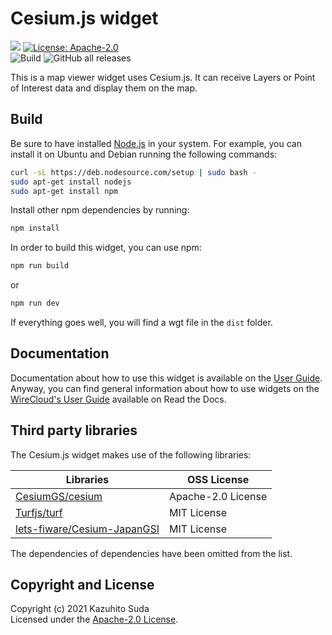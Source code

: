 # Cesium.js widget

[![](https://nexus.lab.fiware.org/repository/raw/public/badges/chapters/visualization.svg)](https://www.fiware.org/developers/catalogue/)
[![License: Apache-2.0](https://img.shields.io/github/license/lets-fiware/cesium-js-widget.svg)](https://opensource.org/licenses/Apache-2.0)<br/>
![Build](https://github.com/lets-fiware/cesium-js-widget/workflows/Build/badge.svg)
![GitHub all releases](https://img.shields.io/github/downloads/lets-fiware/cesium-js-widget/total)

This is a map viewer widget uses Cesium.js. It can receive Layers or Point of Interest data and display them on the map.

Build
-----

Be sure to have installed [Node.js](http://node.js) in your system. For example, you can install it on Ubuntu and Debian running the following commands:

```bash
curl -sL https://deb.nodesource.com/setup | sudo bash -
sudo apt-get install nodejs
sudo apt-get install npm
```

Install other npm dependencies by running:

```bash
npm install
```

In order to build this widget, you can use npm:

```bash
npm run build
```

or

```bash
npm run dev
```

If everything goes well, you will find a wgt file in the `dist` folder.

## Documentation

Documentation about how to use this widget is available on the
[User Guide](src/doc/userguide.md). Anyway, you can find general information
about how to use widgets on the
[WireCloud's User Guide](https://wirecloud.readthedocs.io/en/stable/user_guide/)
available on Read the Docs.

## Third party libraries

The Cesium.js widget makes use of the following libraries:

| Libraries                                                                     | OSS License          |
| ----------------------------------------------------------------------------- | -------------------- |
| [CesiumGS/cesium](https://github.com/CesiumGS/cesium)                         | Apache-2.0 License   |
| [Turfjs/turf](https://github.com/Turfjs/turf)                                 | MIT License          |
| [lets-fiware/Cesium-JapanGSI](https://github.com/lets-fiware/Cesium-JapanGSI) | MIT License          |

The dependencies of dependencies have been omitted from the list.

## Copyright and License

Copyright (c) 2021 Kazuhito Suda<br>
Licensed under the [Apache-2.0 License](./LICENSE).
